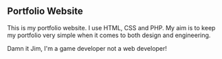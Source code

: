 ## Portfolio Website 
This is my portfolio website. I use HTML, CSS and PHP. My aim is to keep my portfolio very simple when it comes to both design and engineering.

Damn it Jim, I'm a game developer not a web developer!